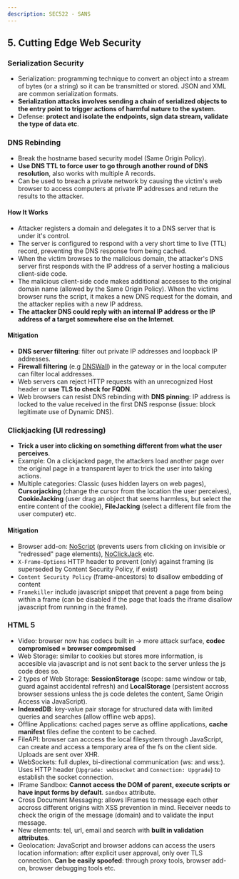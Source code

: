 ```yaml
---
description: SEC522 - SANS
---
```


## 5. Cutting Edge Web Security

### Serialization Security

- Serialization: programming technique to convert an object into a stream of bytes (or a string) so it can be transmitted or stored. JSON and XML are common serialization formats.
- **Serialization attacks involves sending a chain of serialized objects to the entry point to trigger actions of harmful nature to the system**.
- Defense: **protect and isolate the endpoints, sign data stream, validate the type of data etc**.

### DNS Rebinding

- Break the hostname based security model (Same Origin Policy).
- **Use DNS TTL to force user to go through another round of DNS resolution**, also works with multiple A records.
- Can be used to breach a private network by causing the victim's web browser to access computers at private IP addresses and return the results to the attacker.

#### How It Works

- Attacker registers a domain and delegates it to a DNS server that is under it's control.
- The server is configured to respond with a very short time to live (TTL) record, preventing the DNS response from being cached.
- When the victim browses to the malicious domain, the attacker's DNS server first responds with the IP address of a server hosting a malicious client-side code.
- The malicious client-side code makes additional accesses to the original domain name (allowed by the Same Origin Policy). When the victims browser runs the script, it makes a new DNS request for the domain, and the attacker replies with a new IP address.
- **The attacker DNS could reply with an internal IP address or the IP address of a target somewhere else on the Internet**.

#### Mitigation

- **DNS server filtering**: filter out private IP addresses and loopback IP addresses.
- **Firewall filtering** (e.g [DNSWall](https://www.dnswall.net/)) in the gateway or in the local computer can filter local addresses.
- Web servers can reject HTTP requests with an unrecognized Host header or **use TLS to check for FQDN**.
- Web browsers can resist DNS rebinding with **DNS pinning**: IP address is locked to the value received in the first DNS response (issue: block legitimate use of Dynamic DNS).

### Clickjacking (UI redressing)

- **Trick a user into clicking on something different from what the user perceives**.
- Example: On a clickjacked page, the attackers load another page over the original page in a transparent layer to trick the user into taking actions.
- Multiple categories: Classic (uses hidden layers on web pages), **Cursorjacking** (change the cursor from the location the user perceives), **CookieJacking** (user drag an object that seems harmless, but select the entire content of the cookie), **FileJacking** (select a different file from the user computer) etc.

#### Mitigation

- Browser add-on: [NoScript](https://noscript.net/) (prevents users from clicking on invisible or "redressed" page elements), [NoClickJack](https://www.dnswall.net/) etc.
- `X-Frame-Options` HTTP header to prevent (only) against framing (is superseded by Content Security Policy, if exist)
- `Content Security Policy` (frame-ancestors) to disallow embedding of content
- `Framekiller` include javascript snippet that prevent a page from being within a frame (can be disabled if the page that loads the iframe disallow javascript from running in the frame).

### HTML 5

- Video: browser now has codecs built in -> more attack surface, **codec compromised = browser compromised**
- Web Storage: similar to cookies but stores more information, is accesible via javascript and is not sent back to the server unless the js code does so.
- 2 types of Web Storage: **SessionStorage** (scope: same window or tab, guard against accidental refresh) and **LocalStorage** (persistent accross browser sessions unless the js code deletes the content, Same Origin Access via JavaScript).
- **IndexedDB**: key-value pair storage for structured data with limited queries and searches (allow offline web apps).
- Offline Applications: cached pages serve as offline applications, **cache manifest** files define the content to be cached.
- FileAPI: browser can acccess the local filesystem through JavaScript, can create and access a temporary area of the fs on the client side. Uploads are sent over XHR.
- WebSockets: full duplex, bi-directional communication (ws: and wss:). Uses HTTP header (`Upgrade: websocket` and `Connection: Upgrade`) to establish the socket connection.
- IFrame Sandbox: **Cannot access the DOM of parent, execute scripts or have input forms by default**. `sandbox` attribute.
- Cross Document Messaging: allows IFrames to message each other accross different origins with XSS prevention in mind. Receiver needs to check the origin of the message (domain) and to validate the input message.
- New elements: tel, url, email and search with **built in validation attributes**.
- Geolocation: JavaScript and browser addons can access the users location information: after explicit user approval, only over TLS connection. **Can be easily spoofed**: through proxy tools, browser add-on, browser debugging tools etc.

